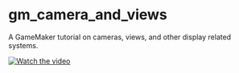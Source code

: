 # gm_camera_and_views
A GameMaker tutorial on cameras, views, and other display related systems.

[![Watch the video](https://img.youtube.com/vi/keIgmttNuNs/maxresdefault.jpg)](https://youtu.be/keIgmttNuNs)
